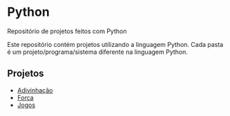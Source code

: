 # Python
Repositório de projetos feitos com Python

Este repositório contém projetos utilizando a linguagem Python. Cada pasta é um projeto/programa/sistema diferente na linguagem Python.


## **Projetos**

- [Adivinhação](https://github.com/arthurcortesr/Python/tree/main/Adivinha%C3%A7%C3%A3o)
- [Forca](https://github.com/arthurcortesr/Python/tree/main/Forca)
- [Jogos](https://github.com/arthurcortesr/Python/tree/main/Jogos)
